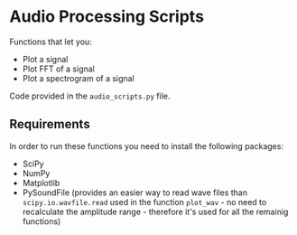 # Audio Processing Scripts
Functions that let you:
* Plot a signal
* Plot FFT of a signal
* Plot a spectrogram of a signal

Code provided in the `audio_scripts.py` file.
## Requirements
In order to run these functions you need to install the following packages:
* SciPy
* NumPy
* Matplotlib
* PySoundFile (provides an easier way to read wave files than `scipy.io.wavfile.read` used in the function `plot_wav` - no need to recalculate the amplitude range - therefore it's used for all the remainig functions)
